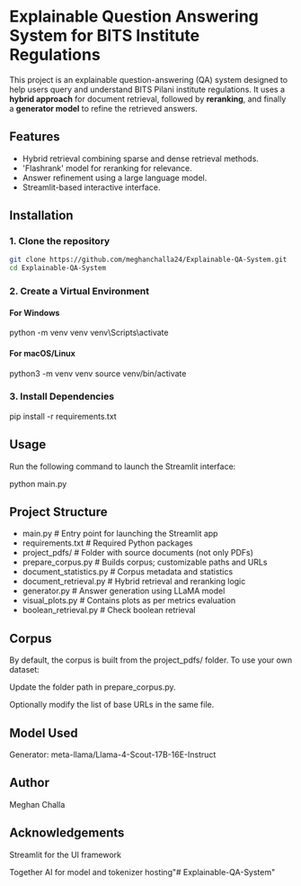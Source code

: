 # Explainable Question Answering System for BITS Institute Regulations

This project is an explainable question-answering (QA) system designed to help users query and understand BITS Pilani institute regulations. It uses a **hybrid approach** for document retrieval, followed by **reranking**, and finally a **generator model** to refine the retrieved answers.

##  Features

- Hybrid retrieval combining sparse and dense retrieval methods.
- 'Flashrank' model for reranking for relevance.
- Answer refinement using a large language model.
- Streamlit-based interactive interface.

## Installation
### 1. Clone the repository
```bash
git clone https://github.com/meghanchalla24/Explainable-QA-System.git
cd Explainable-QA-System
```

### 2. Create a Virtual Environment
#### For Windows
python -m venv venv
venv\Scripts\activate

#### For macOS/Linux
python3 -m venv venv
source venv/bin/activate


### 3. Install Dependencies
pip install -r requirements.txt


## Usage
Run the following command to launch the Streamlit interface:

python main.py

## Project Structure

- main.py                  # Entry point for launching the Streamlit app
- requirements.txt         # Required Python packages
- project_pdfs/            # Folder with source documents (not only PDFs)
- prepare_corpus.py        # Builds corpus; customizable paths and URLs
- document_statistics.py   # Corpus metadata and statistics
- document_retrieval.py    # Hybrid retrieval and reranking logic
- generator.py             # Answer generation using LLaMA model
- visual_plots.py          # Contains plots as per metrics evaluation
- boolean_retrieval.py     # Check boolean retrieval

## Corpus
By default, the corpus is built from the project_pdfs/ folder.
To use your own dataset:

Update the folder path in prepare_corpus.py.

Optionally modify the list of base URLs in the same file.

## Model Used
Generator: meta-llama/Llama-4-Scout-17B-16E-Instruct

## Author
Meghan Challa

## Acknowledgements
Streamlit for the UI framework

Together AI for model and tokenizer hosting"# Explainable-QA-System" 
